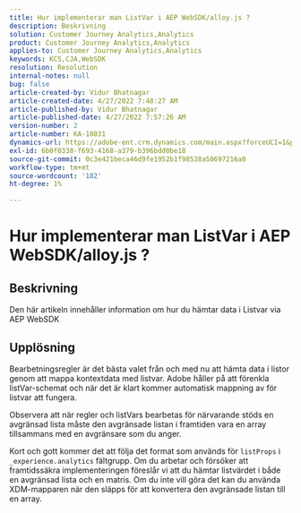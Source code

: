 ```yaml
---
title: Hur implementerar man ListVar i AEP WebSDK/alloy.js ?
description: Beskrivning
solution: Customer Journey Analytics,Analytics
product: Customer Journey Analytics,Analytics
applies-to: Customer Journey Analytics,Analytics
keywords: KCS,CJA,WebSDK
resolution: Resolution
internal-notes: null
bug: false
article-created-by: Vidur Bhatnagar
article-created-date: 4/27/2022 7:48:27 AM
article-published-by: Vidur Bhatnagar
article-published-date: 4/27/2022 7:57:26 AM
version-number: 2
article-number: KA-18031
dynamics-url: https://adobe-ent.crm.dynamics.com/main.aspx?forceUCI=1&pagetype=entityrecord&etn=knowledgearticle&id=5b1fd76a-fec5-ec11-a7b6-0022480a10ee
exl-id: 6b0f0338-f693-4168-a379-b396bdd0be18
source-git-commit: 0c3e421beca46d9fe1952b1f98538a50697216a0
workflow-type: tm+mt
source-wordcount: '182'
ht-degree: 1%

---
```


# Hur implementerar man ListVar i AEP WebSDK/alloy.js ?

## Beskrivning


Den här artikeln innehåller information om hur du hämtar data i Listvar via AEP WebSDK


## Upplösning


Bearbetningsregler är det bästa valet från och med nu att hämta data i listor genom att mappa kontextdata med listvar. Adobe håller på att förenkla listVar-schemat och när det är klart kommer automatisk mappning av för listvar att fungera.

Observera att när regler och listVars bearbetas för närvarande stöds en avgränsad lista måste den avgränsade listan i framtiden vara en array tillsammans med en avgränsare som du anger.

Kort och gott kommer det att följa det format som används för `listProps` i `_experience.analytics` fältgrupp. Om du arbetar och försöker att framtidssäkra implementeringen föreslår vi att du hämtar listvärdet i både en avgränsad lista och en matris. Om du inte vill göra det kan du använda XDM-mapparen när den släpps för att konvertera den avgränsade listan till en array.
